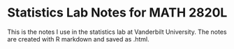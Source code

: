 # Statistics Lab Notes for MATH 2820L

This is the notes I use in the statistics lab at Vanderbilt University. The notes are created with R markdown and saved as .html.
